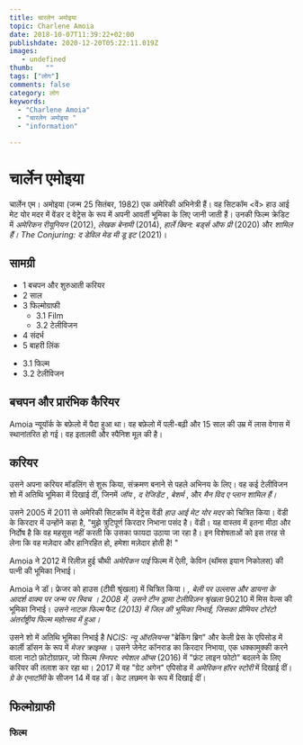```yaml
---
title: चारलेन अमोइया 
topic: Charlene Amoia
date: 2018-10-07T11:39:22+02:00
publishdate: 2020-12-20T05:22:11.019Z
images: 
   - undefined
thumb:   ""
tags: ["लोग"]
comments: false
category: लोग
keywords: 
  - "Charlene Amoia"
  - "चारलेन अमोइया "
  - "information"

---
```

<h1> चार्लेन एमोइया </h1> <p> चार्लेन एम। अमोइया (जन्म 25 सितंबर, 1982) एक अमेरिकी अभिनेत्री हैं। वह सिटकॉम <वें> हाउ आई मेट योर मदर </i> में वेंडर द वेट्रेस के रूप में अपनी आवर्ती भूमिका के लिए जानी जाती हैं। उनकी फिल्म क्रेडिट में <i> अमेरिकन रीयूनियन </i> (2012), <i> लेखक बेनामी </i> (2014), <i> हार्ले क्विन: बर्ड्स ऑफ प्री </i> (2020) और <i> शामिल हैं। The Conjuring: द डेविल मेड मी डू इट </i> (2021)। </p> <h2> सामग्री </h2> <ul> <li> 1 बचपन और शुरुआती करियर </li> <li> 2 साल </li> <li> 3 फिल्मोग्राफी <ul> <li> 3.1 Film </li> <li> 3.2 टेलीविजन </li> </ul> </li> <li> 4 संदर्भ </li> <li> 5 बाहरी लिंक </li> </ul> <ul> <li> 3.1 फिल्म </li> <li> 3.2 टेलीविजन </li> </ul> <h2> बचपन और प्रारंभिक कैरियर </h2> <p> Amoia न्यूयॉर्क के बफ़ेलो में पैदा हुआ था। वह बफ़ेलो में पली-बढ़ी और 15 साल की उम्र में लास वेगास में स्थानांतरित हो गई। वह इतालवी और स्पैनिश मूल की है। </p> <h2> करियर </h2> <p> उसने अपना करियर मॉडलिंग से शुरू किया, संक्रमण बनाने से पहले अभिनय के लिए। वह कई टेलीविजन शो में अतिथि भूमिका में दिखाई दीं, जिनमें <i> जॉय </i>, <i> द रेजिडेंट </i>, <i> बेशर्म </i>, और <i> मैन विद ए प्लान शामिल हैं। </i> </p> <p> उसने 2005 में 2011 से अमेरिकी सिटकॉम में वेट्रेस वेंडी <i> हाउ आई मेट योर मदर </i> को चित्रित किया। वेंडी के किरदार में उन्होंने कहा है, "मुझे त्रुटिपूर्ण किरदार निभाना पसंद है। वेंडी। यह वास्तव में इतना मीठा और निर्दोष है कि वह महसूस नहीं करती कि उसका फायदा उठाया जा रहा है। इन विशेषताओं को इस तरह से लेना कि वह मज़ेदार और हानिरहित हो, हमेशा मज़ेदार होती है! "</p> <p> Amoia ने 2012 में रिलीज़ हुई चौथी <i> अमेरिकन पाई </i> फिल्म में ऐली, केविन (थॉमस इयान निकोलस) की पत्नी की भूमिका निभाई। </p> <p> Amoia ने डॉ। फ्रेजर को हाउस (टीवी श्रृंखला) में चित्रित किया। <i>, बेली पर <i> उल्लास </i> और डायना के आदर्श वाक्य पर <i> जन्म पर स्विच </i>। 2008 में, उसने टीन ड्रामा टेलीविज़न श्रृंखला </i> 90210 में मिस वेल्स की भूमिका निभाई। <i> उसने नाटक फिल्म </i> फैट <i> (2013) में जिल की भूमिका निभाई, जिसका प्रीमियर टोरंटो अंतर्राष्ट्रीय फिल्म महोत्सव में हुआ। </i> </p> <p> उसने शो में अतिथि भूमिका निभाई है <i> NCIS: न्यू ऑरलियन्स </i> "ब्रेकिंग ब्रिग" और केली प्रेस के एपिसोड में कार्ली डॉसन के रूप में <i> मेजर क्राइम्स </i>। उसने जेनेट कॉनराड का किरदार निभाया, एक धक्कामुक्की करने वाला नाटो फ़ोटोग्राफ़र, जो फिल्म <i> स्निपर: स्पेशल ऑप्स </i> (2016) में "फ्रंट लाइन फोटो" बदलने के लिए करियर की तलाश कर रहा था। 2017 में वह "ग्रेट अगेन" एपिसोड में <i> अमेरिकन हॉरर स्टोरी </i> में दिखाई दीं। <I> ग्रे के एनाटॉमी </i> के सीजन 14 में वह डॉ। केट लछमन के रूप में दिखाई दीं। </p> <h2> फिल्मोग्राफी </h2> <h3> फिल्म </h3> <h3: टेलीविजन </h3> 